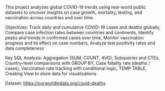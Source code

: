This project analyzes global COVID-19 trends using real-world public datasets to uncover insights on case growth, mortality, testing, and vaccination across countries and over time.

Objectives:
Track daily and cumulative COVID-19 cases and deaths globally,
Compare case infection rates between countries and continents,
Identify peaks and trends in confirmed cases over time,
Monitor vaccination progress and its effect on case numbers,
Analyze test positivity rates and data completeness

Key SQL Analysis:
Aggregation (SUM, COUNT, AVG),
Subqueries and CTEs,
Country-level comparisons with GROUP BY,
Case fatality rate (deaths / cases),
Vaccination rate tracking with conditional logic,
TEMP TABLE,
Creating View to store data for visualizations

Dataset:
https://ourworldindata.org/covid-deaths
